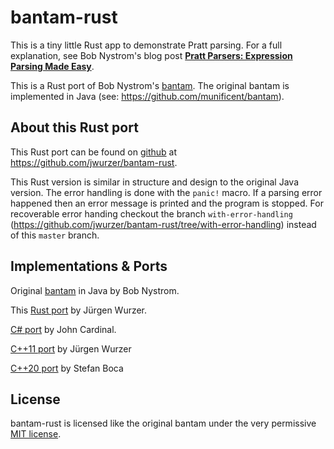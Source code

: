 bantam-rust
===========

This is a tiny little Rust app to demonstrate Pratt parsing. For a full
explanation, see Bob Nystrom's blog post [**Pratt Parsers: Expression Parsing Made Easy**][blog].

[blog]: http://journal.stuffwithstuff.com/2011/03/19/pratt-parsers-expression-parsing-made-easy/

This is a Rust port of Bob Nystrom's [bantam][java].
The original bantam is implemented in Java (see: https://github.com/munificent/bantam).

[java]: https://github.com/munificent/bantam

## About this Rust port

This Rust port can be found on [github][rust] at https://github.com/jwurzer/bantam-rust.

[rust]: https://github.com/jwurzer/bantam-rust

This Rust version is similar in structure and design to the original Java version.
The error handling is done with the `panic!` macro. If a parsing error happened then
an error message is printed and the program is stopped. For recoverable error
handing checkout the branch `with-error-handling`
(https://github.com/jwurzer/bantam-rust/tree/with-error-handling) instead of
this `master` branch.

## Implementations & Ports

Original [bantam](https://github.com/munificent/bantam) in Java by Bob Nystrom.

This [Rust port](https://github.com/jwurzer/bantam-rust) by Jürgen Wurzer.

[C# port](https://github.com/jfcardinal/BantamCs) by John Cardinal.

[C++11 port](https://github.com/jwurzer/bantam-cpp) by Jürgen Wurzer

[C++20 port](https://github.com/stefanboca/bantam-cpp) by Stefan Boca

## License

bantam-rust is licensed like the original bantam under the very permissive [MIT license](LICENSE).
